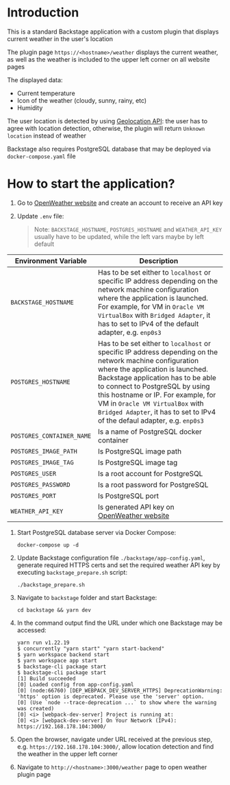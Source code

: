 # Introduction

This is a standard Backstage application with a custom plugin that displays current weather in the user's location

The plugin page `https://<hostname>/weather` displays the current weather, as well as the weather is included to the upper left corner on all website pages

The displayed data:

* Current temperature
* Icon of the weather (cloudy, sunny, rainy, etc)
* Humidity

The user location is detected by using [Geolocation API](https://developer.mozilla.org/en-US/docs/Web/API/Geolocation_API): the user has to agree with location detection, otherwise, the plugin will return `Unknown location` instead of weather

Backstage also requires PostgreSQL database that may be deployed via `docker-compose.yaml` file

# How to start the application?

1. Go to [OpenWeather website](https://home.openweathermap.org/users/sign_up) and create an account to receive an API key

1. Update `.env` file:

    > Note: `BACKSTAGE_HOSTNAME`, `POSTGRES_HOSTNAME` and `WEATHER_API_KEY` usually have to be updated, while the left vars maybe by left default

| Environment Variable | Description |
| --- | --- |
| `BACKSTAGE_HOSTNAME` | Has to be set either to `localhost` or specific IP address depending on the network machine configuration where the application is launched. For example, for VM in `Oracle VM VirtualBox` with `Bridged Adapter`, it has to set to IPv4 of the default adapter, e.g. `enp0s3` |
| `POSTGRES_HOSTNAME` | Has to be set either to `localhost` or specific IP address depending on the network machine configuration where the application is launched. Backstage application has to be able to connect to PostgreSQL by using this hostname or IP. For example, for VM in `Oracle VM VirtualBox` with `Bridged Adapter`, it has to set to IPv4 of the defaul adapter, e.g. `enp0s3` |
| `POSTGRES_CONTAINER_NAME` | Is a name of PostgreSQL docker container |
| `POSTGRES_IMAGE_PATH` | Is PostgreSQL image path |
| `POSTGRES_IMAGE_TAG` | Is PostgreSQL image tag |
| `POSTGRES_USER` | Is a root account for PostgreSQL |
| `POSTGRES_PASSWORD` | Is a root password for PostgreSQL |
| `POSTGRES_PORT` | Is PostgreSQL port |
| `WEATHER_API_KEY` | Is generated API key on [OpenWeather website](https://home.openweathermap.org/api_keys) |


1. Start PostgreSQL database server via Docker Compose:

    ```
    docker-compose up -d
    ```

1. Update Backstage configuration file `./backstage/app-config.yaml`, generate required HTTPS certs and set the required weather API key by executing `backstage_prepare.sh` script:

    ```
    ./backstage_prepare.sh
    ```
    
1. Navigate to `backstage` folder and start Backstage:

    ```
    cd backstage && yarn dev
    ```

1. In the command output find the URL under which one Backstage may be accessed:

    ```
    yarn run v1.22.19
    $ concurrently "yarn start" "yarn start-backend"
    $ yarn workspace backend start
    $ yarn workspace app start
    $ backstage-cli package start
    $ backstage-cli package start
    [1] Build succeeded
    [0] Loaded config from app-config.yaml
    [0] (node:66760) [DEP_WEBPACK_DEV_SERVER_HTTPS] DeprecationWarning: 'https' option is deprecated. Please use the 'server' option.
    [0] (Use `node --trace-deprecation ...` to show where the warning was created)
    [0] <i> [webpack-dev-server] Project is running at:
    [0] <i> [webpack-dev-server] On Your Network (IPv4): https://192.168.178.104:3000/
    ```
    
1. Open the browser, navigate under URL received at the previous step, e.g. `https://192.168.178.104:3000/`, allow location detection and find the weather in the upper left corner

1. Navigate to `http://<hostname>:3000/weather` page to open weather plugin page
